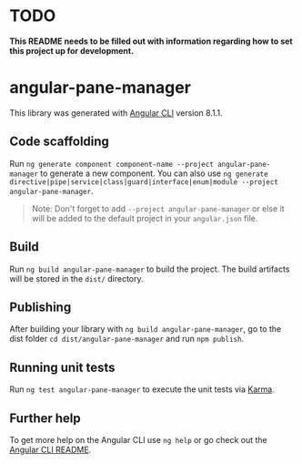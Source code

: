 # TODO

**This README needs to be filled out with information regarding how to set this project up for
development.**

# angular-pane-manager

This library was generated with [Angular CLI](https://github.com/angular/angular-cli) version 8.1.1.

## Code scaffolding

Run `ng generate component component-name --project angular-pane-manager` to generate a new component. You can also use `ng generate directive|pipe|service|class|guard|interface|enum|module --project angular-pane-manager`.
> Note: Don't forget to add `--project angular-pane-manager` or else it will be added to the default project in your `angular.json` file. 

## Build

Run `ng build angular-pane-manager` to build the project. The build artifacts will be stored in the `dist/` directory.

## Publishing

After building your library with `ng build angular-pane-manager`, go to the dist folder `cd dist/angular-pane-manager` and run `npm publish`.

## Running unit tests

Run `ng test angular-pane-manager` to execute the unit tests via [Karma](https://karma-runner.github.io).

## Further help

To get more help on the Angular CLI use `ng help` or go check out the [Angular CLI README](https://github.com/angular/angular-cli/blob/master/README.md).
